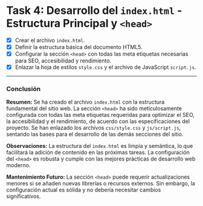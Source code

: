 # **Task 4: Desarrollo del `index.html` - Estructura Principal y `<head>`**

*   [x] Crear el archivo `index.html`.
*   [x] Definir la estructura básica del documento HTML5.
*   [x] Configurar la sección `<head>` con todas las meta etiquetas necesarias para SEO, accesibilidad y rendimiento.
*   [x] Enlazar la hoja de estilos `style.css` y el archivo de JavaScript `script.js`.

---

### **Conclusión**

**Resumen:** Se ha creado el archivo `index.html` con la estructura fundamental del sitio web. La sección `<head>` ha sido meticulosamente configurada con todas las meta etiquetas requeridas para optimizar el SEO, la accesibilidad y el rendimiento, de acuerdo con las especificaciones del proyecto. Se han enlazado los archivos `css/style.css` y `js/script.js`, sentando las bases para el desarrollo de las demás secciones del sitio.

**Observaciones:** La estructura del `index.html` es limpia y semántica, lo que facilitará la adición de contenido en las próximas tareas. La configuración del `<head>` es robusta y cumple con las mejores prácticas de desarrollo web moderno.

**Mantenimiento Futuro:** La sección `<head>` puede requerir actualizaciones menores si se añaden nuevas librerías o recursos externos. Sin embargo, la configuración actual es sólida y no debería necesitar cambios significativos.